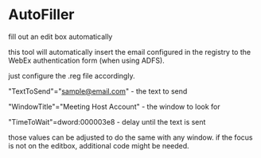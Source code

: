 # AutoFiller
fill out an edit box automatically

this tool will automatically insert the email configured in the registry to the WebEx authentication form (when using ADFS).

just configure the .reg file accordingly.

"TextToSend"="sample@email.com" - the text to send

"WindowTitle"="Meeting Host Account" - the window to look for

"TimeToWait"=dword:000003e8 - delay until the text is sent

those values can be adjusted to do the same with any window. if the focus is not on the editbox, additional code might be needed.
